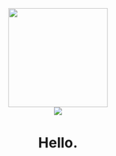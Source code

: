 <div id="header" align="center">
  <img src="https://c.tenor.com/yoYEgCaeUdgAAAAC/computer-anime.gif" width="200"/>
  <div id="badges">
    <a href="https://giver.moe"><img src="https://img.shields.io/badge/giver-.moe-important?style=for-the-badge&logo=archlinux"></a>
  </div>
</div>

<h1 align='center'> Hello. </h1>
</hr>
